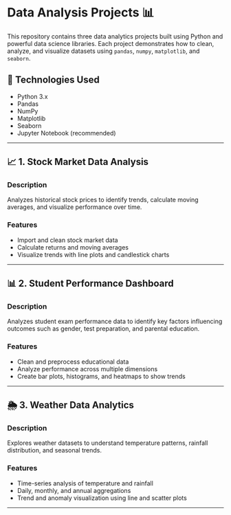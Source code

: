 # Data Analysis Projects 📊

This repository contains three data analytics projects built using Python and powerful data science libraries. Each project demonstrates how to clean, analyze, and visualize datasets using `pandas`, `numpy`, `matplotlib`, and `seaborn`.

## 🔧 Technologies Used
- Python 3.x
- Pandas
- NumPy
- Matplotlib
- Seaborn
- Jupyter Notebook (recommended)

---

## 📈 1. Stock Market Data Analysis

### Description
Analyzes historical stock prices to identify trends, calculate moving averages, and visualize performance over time.

### Features
- Import and clean stock market data
- Calculate returns and moving averages
- Visualize trends with line plots and candlestick charts

---

## 📊 2. Student Performance Dashboard

### Description
Analyzes student exam performance data to identify key factors influencing outcomes such as gender, test preparation, and parental education.

### Features
- Clean and preprocess educational data
- Analyze performance across multiple dimensions
- Create bar plots, histograms, and heatmaps to show trends

---

## 🌦️ 3. Weather Data Analytics

### Description
Explores weather datasets to understand temperature patterns, rainfall distribution, and seasonal trends.

### Features
- Time-series analysis of temperature and rainfall
- Daily, monthly, and annual aggregations
- Trend and anomaly visualization using line and scatter plots

---
